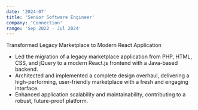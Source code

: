 ```yaml
---
date: '2024-07'
title: 'Senior Software Engineer'
company: 'Connection'
range: 'Sep 2022 - Jul 2024'
---
```


Transformed Legacy Marketplace to Modern React Application

- Led the migration of a legacy marketplace application from PHP, HTML, CSS, and jQuery to a modern React.js frontend with a Java-based backend.
- Architected and implemented a complete design overhaul, delivering a high-performing, user-friendly marketplace with a fresh and engaging interface.
- Enhanced application scalability and maintainability, contributing to a robust, future-proof platform.
